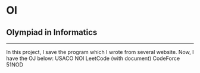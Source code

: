 # OI #
## Olympiad in Informatics ##
***
In this project, I save the program which I wrote from several website.
Now, I have the OJ below:
USACO
NOI
LeetCode (with document)
CodeForce
51NOD